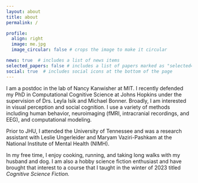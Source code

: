 ```yaml
---
layout: about
title: about
permalink: /

profile:
  align: right
  image: me.jpg
  image_circular: false # crops the image to make it circular

news: true  # includes a list of news items
selected_papers: false # includes a list of papers marked as "selected={true}"
social: true  # includes social icons at the bottom of the page
---
```


I  am a postdoc in the lab of Nancy Kanwisher at MIT. I recently defended my PhD in Computational Cognitive Science at Johns Hopkins under the supervision of Drs. Leyla Isik and Michael Bonner. Broadly, I am interested in visual perception and social cognition. I use a variety of methods including human behavior, neuroimaging (fMRI, intracranial recordings, and EEG), and computational modeling. 

Prior to JHU, I attended the University of Tennessee and was a research assistant with Leslie Ungerleider and Maryam Vaziri-Pashkam at the National Institute of Mental Health (NIMH). 

In my free time, I enjoy cooking, running, and taking long walks with my husband and dog. I am also a hobby science fiction enthusiast and have brought that interest to a course that I taught in the winter of 2023 titled *Cognitive Science Fiction.*
